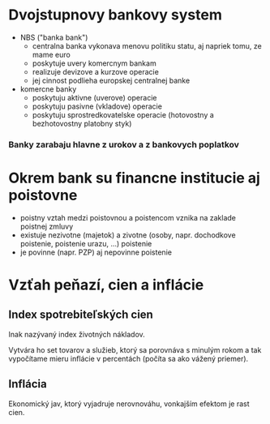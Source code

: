 # Dvojstupnovy bankovy system
- NBS ("banka bank")
  - centralna banka vykonava menovu politiku statu, aj napriek tomu, ze mame euro
  - poskytuje uvery komercnym bankam
  - realizuje devizove a kurzove operacie
  - jej cinnost podlieha europskej centralnej banke
- komercne banky
  - poskytuju aktivne (uverove) operacie
  - poskytuju pasivne (vkladove) operacie
  - poskytuju sprostredkovatelske operacie (hotovostny a bezhotovostny platobny styk)

### Banky zarabaju hlavne z urokov a z bankovych poplatkov

# Okrem bank su financne institucie aj poistovne
- poistny vztah medzi poistovnou a poistencom vznika na zaklade poistnej zmluvy
- existuje nezivotne (majetok) a zivotne (osoby, napr. dochodkove poistenie, poistenie urazu, ...) poistenie
- je povinne (napr. PZP) aj nepovinne poistenie

# Vzťah peňazí, cien a inflácie

## Index spotrebiteľských cien

Inak nazývaný index životných nákladov. 

Vytvára ho set tovarov a služieb, ktorý sa porovnáva s minulým rokom a tak vypočítame mieru inflácie v percentách (počíta sa ako vážený priemer).

## Inflácia 

Ekonomický jav, ktorý vyjadruje nerovnováhu, vonkajším efektom je rast cien.
